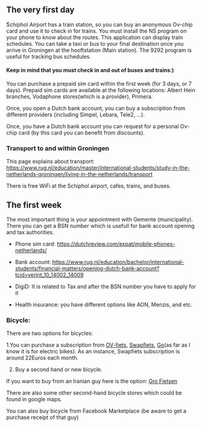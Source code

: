 ## The very first day

ًSchiphol Airport has a train station, so you can buy an anonymous Ov-chip card and use it to check in for trains. You must install the NS program on your phone to know about the routes. This application can display train schedules. You can take a taxi or bus to your final destination once you arrive in Groningen at the hooftstation (Main station). The 9292 program is useful for tracking bus schedules. 
#### Keep in mind that you must check in and out of buses and trains:)

You can purchase a prepaid sim card within the first week (for 3 days, or 7 days). Prepaid sim cards are available at the following locations:
Albert Hein branches, Vodaphone stores(which is a provider), Primera.

Once, you open a Dutch bank account, you can buy a subscription from different providers (including Simpel, Lebara, Tele2, ...).

Once, you have a Dutch bank account you can request for a personal Ov-chip card (by this card you can benefit from discounts).

### Transport to and within Groningen
This page explains about transport: https://www.rug.nl/education/master/international-students/study-in-the-netherlands-groningen/living-in-the-netherlands/transport

There is free WiFi at the Schiphol airport, cafes, trains, and buses.

## The first week
The most important thing is your appointment with Gemente (municipality). There you can get a BSN number which is usefull for bank account opening and tax authorities.

- Phone sim card: https://dutchreview.com/expat/mobile-phones-netherlands/

- Bank account: https://www.rug.nl/education/bachelor/international-students/financial-matters/opening-dutch-bank-account?tcid=verint_10_14002_14009

- DigiD: It is related to Tax and after the BSN number you have to apply for it

- Health insurance: you have different options like AON, Menzis, and etc.

### Bicycle: 

There are two options for bicycles:

1.You can purchase a subscription from [OV-fiets](https://www.ns.nl/en/door-to-door/ov-fiets), [Swapfiets](https://swapfiets.nl/), [Go](https://nl.go-sharing.com/blog/go-explore-noord-nederland/)(as far as I know it is for electric bikes). As an instance, Swapfiets subscription is around 22Euros each month.


2. Buy a second hand or new bicycle.

If you want to buy from an Iranian guy here is the option: [Gro Fietsen](https://maps.app.goo.gl/8bQVdTKod2d8Bqcd8)

There are also some other second-hand bicycle stores which could be found in google maps. 

You can also buy bicycle from Facebook Marketplace (be aware to get a purchase receipt of that guy)
